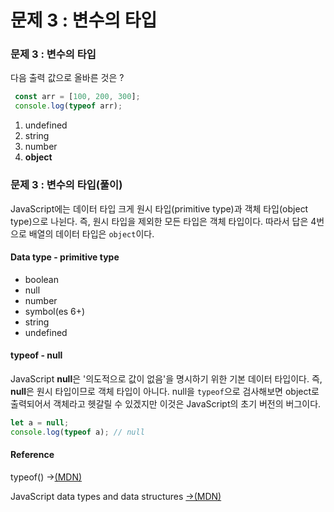 # 문제 3 : 변수의 타입

### 문제 3 : 변수의 타입

다음 출력 값으로 올바른 것은 ? 

```javascript
 const arr = [100, 200, 300];
 console.log(typeof arr);
```

1. undefined
2. string
3. number
4. **object**

### 문제 3 : 변수의 타입\(풀이\)

JavaScript에는 데이터 타입 크게 원시 타입\(primitive type\)과 객체 타입\(object type\)으로 나뉜다. 즉, 원시 타입을 제외한 모든 타입은 객체 타입이다. 따라서 답은 4번으로 배열의 데이터 타입은 `object`이다.

#### Data type - primitive type

* boolean
* null
* number
* symbol\(es 6+\)
* string
* undefined

#### typeof - null

JavaScript **null**은 '의도적으로 값이 없음'을 명시하기 위한 기본 데이터 타입이다. 즉, **null**은 원시 타입이므로 객체 타입이 아니다. null을 `typeof`으로 검사해보면 object로 출력되어서 객체라고 헷갈릴 수 있겠지만 이것은 JavaScript의 초기 버전의 버그이다.

```javascript
let a = null;
console.log(typeof a); // null
```

#### Reference

typeof\(\) →[\(MDN\)](https://developer.mozilla.org/ko/docs/Web/JavaScript/Reference/Operators/typeof)

JavaScript data types and data structures  [→\(MDN\)](https://developer.mozilla.org/en-US/docs/Web/JavaScript/Data_structures)





